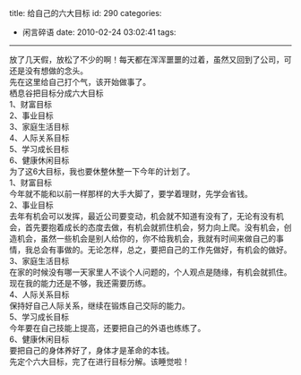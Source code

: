 title: 给自己的六大目标
id: 290
categories:
  - 闲言碎语
date: 2010-02-24 03:02:41
tags:
---

放了几天假，放松了不少的啊！每天都在浑浑噩噩的过着，虽然又回到了公司，可还是没有想做的念头。
</br>先在这里给自己打个气，该开始做事了。
</br>栖息谷把目标分成六大目标
</br>1、财富目标
</br>2、事业目标
</br>3、家庭生活目标
</br>4、人际关系目标
</br>5、学习成长目标
</br>6、健康休闲目标
</br>为了这6大目标，我也要休整休整一下今年的计划了。
</br>1、财富目标
</br>今年就不能和以前一样那样的大手大脚了，要学着理财，先学会省钱。
</br>2、事业目标
</br>去年有机会可以发挥，最近公司要变动，机会就不知道有没有了，无论有没有机会，首先要抱着成长的态度去做，有机会就抓住机会，努力向上爬。没有机会，创造机会，虽然一些机会是别人给你的，你不给我机会，我就有时间来做自己的事情，我总会有事做的。无论怎样，总之，要把自己的工作先做好，有机会的做好。
</br>3、家庭生活目标
</br>在家的时候没有哪一天家里人不谈个人问题的，个人观点是随缘，有机会就抓住。现在我的能力还是不够，我还需要历练。
</br>4、人际关系目标
</br>保持好自己人际关系，继续在锻炼自己交际的能力。
</br>5、学习成长目标
</br>今年要在自己技能上提高，还要把自己的外语也练练了。
</br>6、健康休闲目标
</br>要把自己的身体养好了，身体才是革命的本钱。
</br>先定个六大目标，完了在进行目标分解。该睡觉啦！